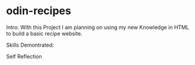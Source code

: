 # odin-recipes
Intro:
With this Project I am planning on using my new Knowledge in HTML to build a 
basic recipe website.

Skills Demontrated:

Self Reflection
